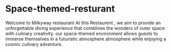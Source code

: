 # Space-themed-resturant
Welcome to Milkyway restaurant
At this Restaurent , we aim to provide an unforgettable dining experience that comblines the wonders of outer space with culinary creativity. our space-themed environment allows guests to immerse themselves in a futuristic atmosphere atmosphere while enjoying a cosmic culinary adventure.
